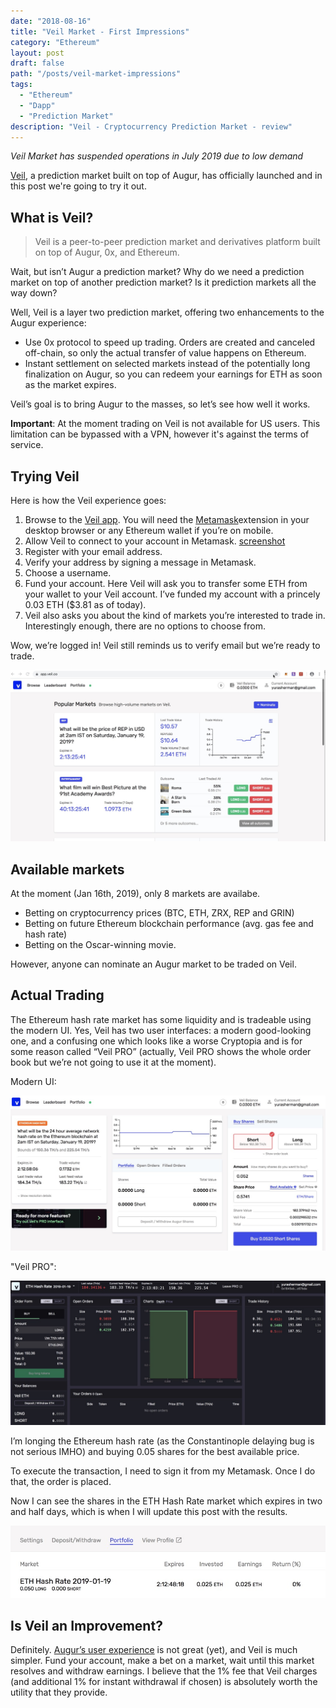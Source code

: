 ```yaml
---
date: "2018-08-16"
title: "Veil Market - First Impressions"
category: "Ethereum"
layout: post
draft: false
path: "/posts/veil-market-impressions"
tags:
  - "Ethereum"
  - "Dapp"
  - "Prediction Market"
description: "Veil - Cryptocurrency Prediction Market - review"
---
```


_Veil Market has suspended operations in July 2019 due to low demand_

[Veil](https://veil.co/), a prediction market built on top of Augur,  has officially launched and in this post we're going to try it out.

## What is Veil?

> Veil is a peer-to-peer prediction market and derivatives platform built on top of Augur, 0x, and Ethereum.

Wait, but isn’t Augur a prediction market? Why do we need a prediction market on top of another prediction market? Is it prediction markets all the way down?

Well, Veil is a layer two prediction market, offering two enhancements to the Augur experience:
- Use 0x protocol to speed up trading. Orders are created and canceled off-chain, so only the actual transfer of value happens on Ethereum.
- Instant settlement on selected markets instead of the potentially long finalization on Augur, so you can redeem your earnings for ETH as soon as the market expires.

Veil’s goal is to bring Augur to the masses, so let’s see how well it works.

**Important**: At the moment trading on Veil is not available for US users. This limitation can be bypassed with a VPN, however it's against the terms of service.

## Trying Veil

Here is how the Veil experience goes:

1. Browse to the [Veil app](https://app.veil.co). You will need the [Metamask](https://metamask.io)extension in your desktop browser or any Ethereum wallet if you’re on mobile.
2. Allow Veil to connect to your account in Metamask. [screenshot](./metamask_connect.jpg)
3. Register with your email address.
4. Verify your address by signing a message in Metamask.
5. Choose a username.
6. Fund your account. Here Veil will ask you to transfer some ETH from your wallet to your Veil account. I’ve funded my account with a princely 0.03 ETH ($3.81 as of today).
7. Veil also asks you about the kind of markets you’re interested to trade in. Interestingly enough, there are no options to choose from.

Wow, we’re logged in! Veil still reminds us to verify email but we’re ready to trade.

![logged in](./veil_main.jpg)

## Available markets

At the moment (Jan 16th, 2019), only 8 markets are availabe. 
- Betting on cryptocurrency prices (BTC, ETH, ZRX, REP and GRIN)
- Betting on future Ethereum blockchain performance (avg. gas fee and hash rate)
- Betting on the Oscar-winning movie.

However, anyone can nominate an Augur market to be traded on Veil.

## Actual Trading

The Ethereum hash rate market has some liquidity and is tradeable using the modern UI. Yes, Veil has two user interfaces: a modern good-looking one, and a confusing one which looks like a worse Cryptopia and is for some reason called “Veil PRO” (actually, Veil PRO shows the whole order book but we’re not going to use it at the moment).

Modern UI:

![veil market - modern](./veil_market_ui.jpg)

"Veil PRO":

![veil pro](./veil_pro.jpg)


I’m longing the Ethereum hash rate (as the Constantinople delaying bug is not serious IMHO) and buying 0.05 shares for the best available price. 

To execute the transaction, I need to sign it from my Metamask. Once I do that, the order is placed.

Now I can see the shares in the ETH Hash Rate market which expires in two and half days, which is when I will update this post with the results.

![veil portfolio](./veil_portfolio.jpg)

## Is Veil an Improvement?

Definitely. [Augur’s user experience](https://www.augur.net) is not great (yet), and Veil is much simpler. Fund your account, make a bet on a market, wait until this market resolves and withdraw earnings. I believe that the 1% fee that Veil charges (and additional 1% for instant withdrawal if chosen) is absolutely worth the utility that they provide.

